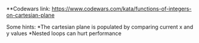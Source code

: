 **Codewars link:
https://www.codewars.com/kata/functions-of-integers-on-cartesian-plane

Some hints:
*The cartesian plane is populated by comparing current x and y values
*Nested loops can hurt performance
